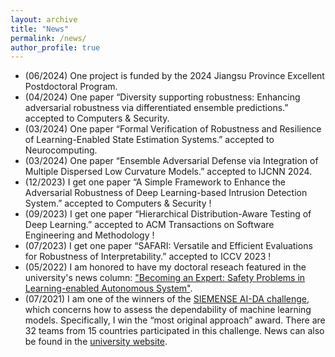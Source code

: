 ```yaml
---
layout: archive
title: "News"
permalink: /news/
author_profile: true
---
```

- (06/2024) One project is funded by the 2024 Jiangsu Province Excellent Postdoctoral Program.
- (04/2024) One paper “Diversity supporting robustness: Enhancing adversarial robustness via differentiated ensemble predictions.” accepted to Computers & Security.
- (03/2024) One paper “Formal Verification of Robustness and Resilience of Learning-Enabled State Estimation Systems.” accepted to Neurocomputing.
- (03/2024) One paper “Ensemble Adversarial Defense via Integration of Multiple Dispersed Low Curvature Models.” accepted to IJCNN 2024.
- (12/2023) I get one paper “A Simple Framework to Enhance the Adversarial Robustness of Deep Learning-based Intrusion Detection System.” accepted to Computers & Security !
- (09/2023) I get one paper “Hierarchical Distribution-Aware Testing of Deep Learning.” accepted to ACM Transactions on Software Engineering and Methodology !
- (07/2023) I get one paper “SAFARI: Versatile and Efficient Evaluations for Robustness of Interpretability.” accepted to ICCV 2023 !
- (05/2022) I am honored to have my doctoral reseach featured in the university's news column: ["Becoming an Expert: Safety Problems in Learning-enabled Autonomous System"](https://www.liverpool.ac.uk/computer-science/news/articles/becoming-an-expert-safety-problems-in-learning-enabled-autonomous-system).
- (07/2021) I am one of the winners of the [SIEMENSE AI-DA challenge](https://ecosystem.siemens.com/topic/detail/default/33), which concerns how to assess the dependability of machine learning models. Specifically, I win the “most original approach” award. There are 32 teams from 15 countries participated in this challenge. News can also be found in the [university website](https://www.liverpool.ac.uk/electrical-engineering-electronics-and-computer-science/news/articles/computer-science-phd-student-scoops-siemens-ai-dependability-student-challenge-award).
